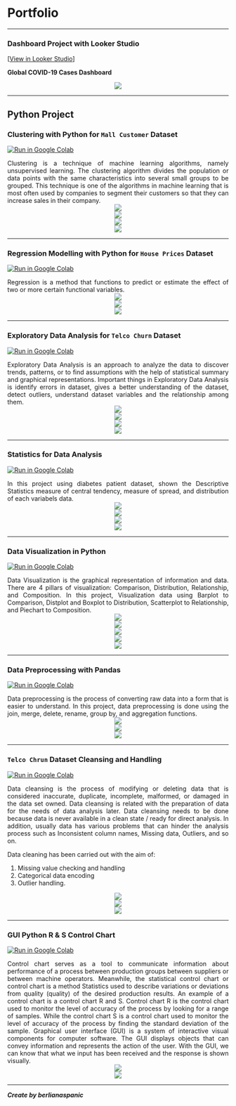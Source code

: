 # Portfolio
---

### Dashboard Project with Looker Studio
[[View in Looker Studio](https://lookerstudio.google.com/u/0/reporting/91bf1935-d8fc-4db8-8481-67e7048cef71/page/U4CSD)]

**Global COVID-19 Cases Dashboard**
<center><img src="images/Dashboard(1).png"/></center>

---
## Python Project

### Clustering with Python for `Mall Customer` Dataset
[![Run in Google Colab](https://img.shields.io/badge/Colab-Run_in_Google_Colab-blue?logo=Google&logoColor=FDBA18)](https://colab.research.google.com/drive/1Uje1KZSfwErzyVyWDEYqoa2ub_S00FcT?usp=sharing)
  
<div style="text-align: justify">Clustering is a technique of machine learning algorithms, namely unsupervised learning. The clustering algorithm divides the population or data points with the same characteristics into several small groups to be grouped. This technique is one of the algorithms in machine learning that is most often used by companies to segment their customers so that they can increase sales in their company.
<center><img src="images/14(1).png"/></center>
<center><img src="images/14(2).png"/></center>
<center><img src="images/14(3).png"/></center>
<center><img src="images/14(4).png"/></center>
  
---

### Regression Modelling with Python for `House Prices` Dataset

[![Run in Google Colab](https://img.shields.io/badge/Colab-Run_in_Google_Colab-blue?logo=Google&logoColor=FDBA18)](https://colab.research.google.com/drive/1Uje1KZSfwErzyVyWDEYqoa2ub_S00FcT?usp=sharing)

<div style="text-align: justify">Regression is a method that functions to predict or estimate the effect of two or more certain functional variables.

<center><img src="images/13(1).png"/></center>
<center><img src="images/13(2).png"/></center>
<center><img src="images/13(3).png"/></center>
  
---

### Exploratory Data Analysis for `Telco Churn` Dataset

[![Run in Google Colab](https://img.shields.io/badge/Colab-Run_in_Google_Colab-blue?logo=Google&logoColor=FDBA18)](https://colab.research.google.com/drive/1P4ZaU8csXi4R_cEiMGoo8eh3bg2-8lve?usp=sharing)

<div style="text-align: justify">Exploratory Data Analysis is an approach to analyze the data to discover trends, patterns, or to find assumptions with the help of statistical summary and graphical representations. Important things in Exploratory Data Analysis is identify errors in dataset, gives a better understanding of the dataset, detect outliers, understand dataset variables and the relationship among them.

<center><img src="images/1112(1).png"/></center>
<center><img src="images/1112(2).png"/></center>
<center><img src="images/1112(3).png"/></center>
<center><img src="images/1112(4).png"/></center>
  
---

### Statistics for Data Analysis

[![Run in Google Colab](https://img.shields.io/badge/Colab-Run_in_Google_Colab-blue?logo=Google&logoColor=FDBA18)](https://colab.research.google.com/drive/1gu0FjTbDHo7P2SWscNA2jeytcKK36BH4?usp=sharing)

<div style="text-align: justify">In this project using diabetes patient dataset, shown the Descriptive Statistics measure of central tendency, measure of spread, and distribution of each variabels data.

<center><img src="images/910(1).png"/></center>
<center><img src="images/910(2).png"/></center>
<center><img src="images/910(3).png"/></center>
<center><img src="images/910(4).png"/></center>
  
---

### Data Visualization in Python

[![Run in Google Colab](https://img.shields.io/badge/Colab-Run_in_Google_Colab-blue?logo=Google&logoColor=FDBA18)](https://colab.research.google.com/drive/1KKZjnpatVzWa0TDHTAqvxQGJbaRY6Peb?usp=sharing)

<div style="text-align: justify">Data Visualization is the graphical representation of information and data. There are 4 pillars of 
visualization: Comparison, Distribution, Relationship, and Composition. In this project, Visualization data using Barplot to Comparison, Distplot and Boxplot to Distribution, Scatterplot to Relationship, and Piechart to Composition.

<center><img src="images/78(1).png"/></center>
<center><img src="images/78(2).png"/></center>
<center><img src="images/78(3).png"/></center>
<center><img src="images/78(4).png"/></center>
<center><img src="images/78(5).png"/></center>
  
---

### Data Preprocessing with Pandas

[![Run in Google Colab](https://img.shields.io/badge/Colab-Run_in_Google_Colab-blue?logo=Google&logoColor=FDBA18)](https://colab.research.google.com/drive/1kkOddZ--CsbZ-dv8Twa1rqdxecJ77DCN?usp=sharing)

<div style="text-align: justify">Data preprocessing is the process of converting raw data into a form that is easier to understand. In this project, data preprocessing is done using the join, merge, delete, rename, group by, and aggregation functions.

<center><img src="images/6(1).png"/></center>
<center><img src="images/6(2).png"/></center>
<center><img src="images/6(3).png"/></center>

---

### `Telco Chrun` Dataset Cleansing and Handling

[![Run in Google Colab](https://img.shields.io/badge/Colab-Run_in_Google_Colab-blue?logo=Google&logoColor=FDBA18)](https://colab.research.google.com/drive/12M2UCruBLl3HP2kJbEaTSVbOQfGIQ0i4?usp=sharing)

<div style="text-align: justify">Data cleansing is the process of modifying or deleting data that is considered inaccurate, duplicate,
incomplete, malformed, or damaged in the data set owned. Data cleansing is related
with the preparation of data for the needs of data analysis later. Data cleansing needs to be done because
data is never available in a clean state / ready for direct analysis. In addition, usually data
has various problems that can hinder the analysis process such as Inconsistent column
names, Missing data, Outliers, and so on.
  
  Data cleaning has been carried out with the aim of:
1. Missing value checking and handling
2. Categorical data encoding
3. Outlier handling.</div>

<center><img src="images/5(1).png"/></center>
<center><img src="images/5(2).png"/></center>
<center><img src="images/5(3).png"/></center>

---

### GUI Python R & S Control Chart 

[![Run in Google Colab](https://img.shields.io/badge/Colab-Run_in_Google_Colab-blue?logo=Google&logoColor=FDBA18)](https://colab.research.google.com/drive/1APqRRutfv6JwQNpHtxN1QEyI9IkS9AZH?usp=sharing)

<div style="text-align: justify">Control chart serves as a tool to communicate information about performance of a process between production groups between suppliers or between machine operators. Meanwhile, the statistical control chart or control chart is a method Statistics used to describe variations or deviations from quality (quality) of the desired production results. An example of a control chart is a control chart R and S. Control chart R is the control chart used to monitor the level of accuracy of the process by looking for a range of samples. While the control chart S is a control chart used to monitor the level of accuracy of the process by finding the standard deviation of the sample. Graphical user interface (GUI) is a system of interactive visual components for computer software. The GUI displays objects that can convey information and represents the action of the user. With the GUI, we can know that what we input has been received and the response is shown visually.</div>

<center><img src="images/GUISpanic1.png"/></center>
<center><img src="images/GUISpanic2.png"/></center>

---

_**Create by berlianaspanic**_
